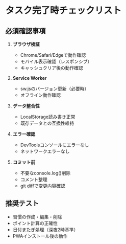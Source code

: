# タスク完了時チェックリスト

## 必須確認事項
1. **ブラウザ検証**
   - Chrome/Safari/Edgeで動作確認
   - モバイル表示確認（レスポンシブ）
   - キャッシュクリア後の動作確認

2. **Service Worker**
   - sw.jsのバージョン更新（必要時）
   - オフライン動作確認

3. **データ整合性**
   - LocalStorage読み書き正常
   - 既存データとの互換性維持

4. **エラー確認**
   - DevToolsコンソールにエラーなし
   - ネットワークエラーなし

5. **コミット前**
   - 不要なconsole.log()削除
   - コメント整理
   - git diffで変更内容確認

## 推奨テスト
- 習慣の作成・編集・削除
- ポイント計算の正確性
- 日付またぎ処理（深夜2時基準）
- PWAインストール後の動作